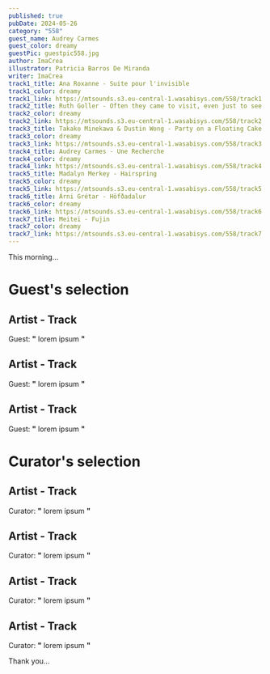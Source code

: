 ```yaml
---
published: true
pubDate: 2024-05-26
category: "558"
guest_name: Audrey Carmes
guest_color: dreamy
guestPic: guestpic558.jpg
author: ImaCrea
illustrator: Patricia Barros De Miranda
writer: ImaCrea
track1_title: Ana Roxanne - Suite pour l'invisible
track1_color: dreamy
track1_link: https://mtsounds.s3.eu-central-1.wasabisys.com/558/track1.mp3
track2_title: Ruth Goller - Often they came to visit, even just to see how she was (M1)
track2_color: dreamy
track2_link: https://mtsounds.s3.eu-central-1.wasabisys.com/558/track2.mp3
track3_title: Takako Minekawa & Dustin Wong - Party on a Floating Cake
track3_color: dreamy
track3_link: https://mtsounds.s3.eu-central-1.wasabisys.com/558/track3.mp3
track4_title: Audrey Carmes - Une Recherche
track4_color: dreamy
track4_link: https://mtsounds.s3.eu-central-1.wasabisys.com/558/track4.mp3
track5_title: Madalyn Merkey - Hairspring
track5_color: dreamy
track5_link: https://mtsounds.s3.eu-central-1.wasabisys.com/558/track5.mp3
track6_title: Árni Grétar - Höfðadalur
track6_color: dreamy
track6_link: https://mtsounds.s3.eu-central-1.wasabisys.com/558/track6.mp3
track7_title: Meitei - Fujin
track7_color: dreamy
track7_link: https://mtsounds.s3.eu-central-1.wasabisys.com/558/track7.mp3
---
```

This morning... 
 # Guest's selection 
 ## Artist - Track 
 Guest: **"** lorem ipsum **"** 
 ## Artist - Track 
 Guest: **"** lorem ipsum **"** 
 ## Artist - Track 
 Guest: **"** lorem ipsum **"** 
 # Curator's selection 
 ## Artist - Track 
 Curator: **"** lorem ipsum **"** 
 ## Artist - Track 
 Curator: **"** lorem ipsum **"** 
 ## Artist - Track 
 Curator: **"** lorem ipsum **"** 
 ## Artist - Track 
 Curator: **"** lorem ipsum **"** 

 Thank you... 
